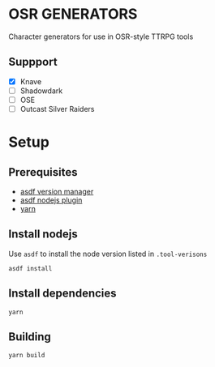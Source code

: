 # OSR GENERATORS

Character generators for use in OSR-style TTRPG tools

## Suppport

- [x] Knave
- [ ] Shadowdark
- [ ] OSE
- [ ] Outcast Silver Raiders

# Setup

## Prerequisites

- [asdf version manager](https://asdf-vm.com/)
- [asdf nodejs plugin](https://github.com/asdf-vm/asdf-nodejs)
- [yarn](https://yarnpkg.com/)

## Install nodejs

Use `asdf` to install the node version listed in `.tool-verisons`

```shell
asdf install
```

## Install dependencies

```shell
yarn
```

## Building

```shell
yarn build
```
